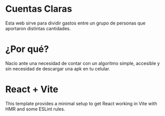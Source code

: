 
# Cuentas Claras
Esta web sirve para dividir gastos entre un grupo de personas que aportaron distintas cantidades.

# ¿Por qué?
Nacio ante una necesidad de contar con un algoritmo simple, accesible y sin necesidad de descargar una apk en tu celular.

# React + Vite
This template provides a minimal setup to get React working in Vite with HMR and some ESLint rules.
